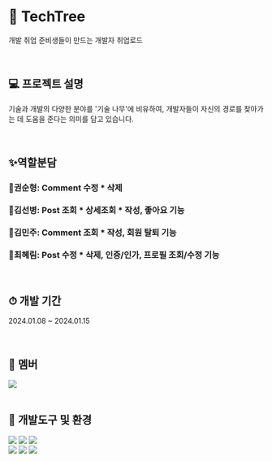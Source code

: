 # 🌴 TechTree
개발 취업 준비생들이 만드는 개발자 취업로드

<br/>

## 💻 프로젝트 설명
기술과 개발의 다양한 분야를 '기술 나무'에 비유하여, 개발자들이 자신의 경로를 찾아가는 데 도움을 준다는 의미를 담고 있습니다.

<br/>

## ✨역할분담

### 🧑권순형: Comment 수정 * 삭제<br/><br/>🧑김선병: Post 조회 * 상세조회 * 작성, 좋아요 기능<br/><br/>🧑김민주: Comment 조회 * 작성, 회원 탈퇴 기능<br/><br/>👩최혜림: Post 수정 * 삭제, 인증/인가, 프로필 조회/수정 기능

<br/>

## ⏱ 개발 기간
2024.01.08 ~ 2024.01.15

<br/>

## 👥 멤버
<a href="https://github.com/modern1s/techTree/graphs/contributors">
  <img src="https://contrib.rocks/image?repo=modern1s/techTree" />
</a>

<br/>
<br/>

## 📢 개발도구 및 환경
<img src="https://img.shields.io/badge/Kotlin-7F52FF?style=for-the-badge&logo=kotlin&logoColor=white">  <img src="https://img.shields.io/badge/Spring Boot-6DB33F?style=for-the-badge&logo=springboot&logoColor=white">  <img src="https://img.shields.io/badge/Spring Data Jpa-6DB33F?style=for-the-badge&logo=spring&logoColor=white"><br/><img src="https://img.shields.io/badge/Swagger-6DB33F?style=for-the-badge&logo=swagger&logoColor=white">  <img src="https://img.shields.io/badge/postgresql-151F5D?style=for-the-badge&logo=postgresql&logoColor=white">  <img src="https://img.shields.io/badge/IntelliJ Ultimate Idea-000000?style=for-the-badge&logo=intellijidea&logoColor=white">
